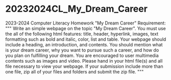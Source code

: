 # 20232024CL_My_Dream_Career
2023-2024 Computer Literacy Homework "My Dream Career"
Requirement:
"""
Write an simple webpage on the topic "My Dream Career". You must use the all of the following html features: title, header, hyperlink, images, text formatting such as bold and italic, color, list and table.
Your webpage should include a heading, an introduction, and contents. You should mention what is your dream career, why you want to pursue such a career, and how do you plan on fulfilling your dream.  You are encouraged to user multimedia contents such as images and video. 
Please hand in your html file(s) and all file necessary to view your webpage. If your submission include more than one file, zip all of your files and folders and submit the zip file.
"""
